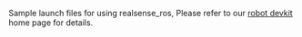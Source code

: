 Sample launch files for using realsense_ros, Please refer to our [robot devkit](https://intel.github.io/robot_devkit) home page for details.